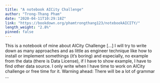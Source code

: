 ```yaml
---
title: "A notebook AICity Challenge"
author: "Trong-Thang Pham"
date: "2020-04-11T10:29:18Z"
link: "https://bookdown.org/phamtrongthang123/notebookAICITY/"
length_weight: "2.8%"
pinned: false
---
```


This is a notebook of mine about AICity Challenge [...] I will try to write down as many approaches and as little as engineer technique like how to install or implement somethings (it’s boring) and especially, no example from the data (there is Data License), if I have to show example, I have to find other data source. I only write when I have time to work on AICity challenge or free time for it. Warning ahead: There will be a lot of grammar ...
